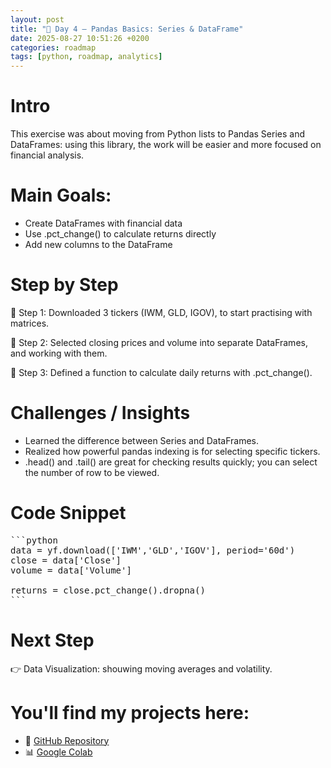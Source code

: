 ```yaml
---
layout: post
title: "📖 Day 4 – Pandas Basics: Series & DataFrame"
date: 2025-08-27 10:51:26 +0200
categories: roadmap
tags: [python, roadmap, analytics]
---
```


# Intro

This exercise was about moving from Python lists to Pandas Series and DataFrames: using this library, the work will be easier and more focused on financial analysis.

# Main Goals:

- Create DataFrames with financial data
- Use .pct_change() to calculate returns directly
- Add new columns to the DataFrame 

# Step by Step
📍 Step 1: Downloaded 3 tickers (IWM, GLD, IGOV), to start practising with matrices.

📍 Step 2: Selected closing prices and volume into separate DataFrames, and working with them.

📍 Step 3: Defined a function to calculate daily returns with .pct_change().

# Challenges / Insights

- Learned the difference between Series and DataFrames.
- Realized how powerful pandas indexing is for selecting specific tickers.
- .head() and .tail() are great for checking results quickly; you can select the number of row to be viewed.

# Code Snippet

<pre>
```python
data = yf.download(['IWM','GLD','IGOV'], period='60d')
close = data['Close']
volume = data['Volume']

returns = close.pct_change().dropna()
```
</pre>

# Next Step
👉 Data Visualization: shouwing moving averages and volatility.

# You'll find my projects here:
- 🔗 [GitHub Repository](https://github.com/DLPietro/learning-roadmap)
- 📊 [Google Colab](https://colab.research.google.com/github/DLPietro/learning-roadmap/blob/main/notebooks/day_4.ipynb)
